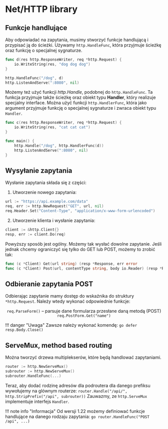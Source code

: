 # Net/HTTP library

## Funkcje handlujące
Aby odpowiadać na zapytania, musimy stworzyć funkcje handlującą i przypisać ją do ścieżki. Używamy `http.HandleFunc`, która przyjmuje ścieżkę oraz funkcję o specjalnej sygnaturze. 
```go
func d(res http.ResponseWriter, req *http.Request) {
    io.WriteString(res, "dog dog dog")
}

http.HandleFunc("/dog", d)
http.ListenAndServe(":8080", nil)
```

Możemy też użyć funkcji *http.Handle*, podobnej do `http.HandleFunc`. Ta funkcja przyjmuje także ścieżkę oraz obiekt typu **Handler**, który realizuje specjalny interface. Można użyć funkcji `http.HandlerFunc`, która jako argument przyjmuje funkcję o specjalnej sygnaturze i zwraca obiekt typu `Handler`. 
```go
func c(res http.ResponseWriter, req *http.Request) {
	io.WriteString(res, "cat cat cat")
}

func main() {
	http.Handle("/dog", http.HandlerFunc(d))
	http.ListenAndServe(":8080", nil)
}    
```

## Wysyłanie zapytania
Wysłanie zapytania składa się z części:
1. Utworzenie nowego zapytania:
```go
url := "https://api.example.com/data"
req, err := http.NewRequest("GET", url, nil)
req.Header.Set("Content-Type", "application/x-www-form-urlencoded")
```
2. Utworzenie klienta i wysłanie zapytania:
```go
client := &http.Client{}
resp, err := client.Do(req)
```
Powyższy sposób jest ogólny. Możemy tak wysłać dowolne zapytanie. Jeśli jednak chcemy ograniczyć się tylko do GET lub POST, możemy to zrobić tak:
```go
func (c *Client) Get(url string) (resp *Response, err error
func (c *Client) Post(url, contentType string, body io.Reader) (resp *Response, err error)
```

## Odbieranie zapytania POST
Odbierając zapytanie mamy dostęp do wskaźnika do struktury `*http.Request`. Należy wtedy wykonać odpowiednie funkcje: 
<div style="text-align: center;">
  <code>req.ParseForm()</code> – parsuje dane formularza przesłane daną metodą (POST) <br>
  <code>req.PostForm.Get("name")</code>
</div>

!!! danger "Uwaga"
    Zawsze należy wykonać komendę:
    ```go
    defer resp.Body.Close()
    ```

## ServeMux, method based routing

Można tworzyć drzewa multiplekserów, które będą handlować zapytaniami. 
```go
router := http.NewServeMux() 
subrouter := http.NewServeMux() 
subrouter.HandleFunc(...)
```
Teraz, aby dodać rodzinę adresów dla podroutera dla danego prefiksu wywołujemy na glównym routerze:
`router.Handle("/api/", http.StripPrefix("/api", subrouter))`
Zauwazmy, ze `http.ServeMux` implementuje interfejs `Handler`. 

!!! note info "Informacja"
    Od wersji 1.22 możemy definiować funkcje handlujące na danego rodzaju zapytania:
    ```go
    router.HandleFunc("POST /api", ...) 
    ```